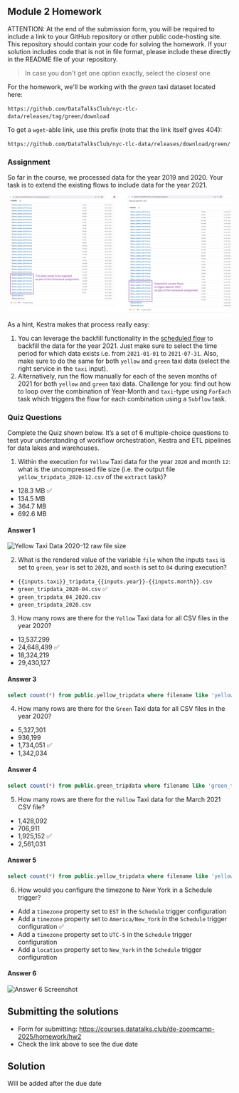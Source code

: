 ## Module 2 Homework

ATTENTION: At the end of the submission form, you will be required to include a link to your GitHub repository or other public code-hosting site. This repository should contain your code for solving the homework. If your solution includes code that is not in file format, please include these directly in the README file of your repository.

> In case you don't get one option exactly, select the closest one

For the homework, we'll be working with the _green_ taxi dataset located here:

`https://github.com/DataTalksClub/nyc-tlc-data/releases/tag/green/download`

To get a `wget`-able link, use this prefix (note that the link itself gives 404):

`https://github.com/DataTalksClub/nyc-tlc-data/releases/download/green/`

### Assignment

So far in the course, we processed data for the year 2019 and 2020. Your task is to extend the existing flows to include data for the year 2021.

![homework datasets](homework.png)

As a hint, Kestra makes that process really easy:

1. You can leverage the backfill functionality in the [scheduled flow](../../../02-workflow-orchestration/flows/07_gcp_taxi_scheduled.yaml) to backfill the data for the year 2021. Just make sure to select the time period for which data exists i.e. from `2021-01-01` to `2021-07-31`. Also, make sure to do the same for both `yellow` and `green` taxi data (select the right service in the `taxi` input).
2. Alternatively, run the flow manually for each of the seven months of 2021 for both `yellow` and `green` taxi data. Challenge for you: find out how to loop over the combination of Year-Month and `taxi`-type using `ForEach` task which triggers the flow for each combination using a `Subflow` task.

### Quiz Questions

Complete the Quiz shown below. It’s a set of 6 multiple-choice questions to test your understanding of workflow orchestration, Kestra and ETL pipelines for data lakes and warehouses.

1. Within the execution for `Yellow` Taxi data for the year `2020` and month `12`: what is the uncompressed file size (i.e. the output file `yellow_tripdata_2020-12.csv` of the `extract` task)?

-   128.3 MB ✅
-   134.5 MB
-   364.7 MB
-   692.6 MB

#### Answer 1

![Yellow Taxi Data 2020-12 raw file size](<Screenshot 2025-01-29 at 2.58.28 PM.png>)

2. What is the rendered value of the variable `file` when the inputs `taxi` is set to `green`, `year` is set to `2020`, and `month` is set to `04` during execution?

-   `{{inputs.taxi}}_tripdata_{{inputs.year}}-{{inputs.month}}.csv`
-   `green_tripdata_2020-04.csv` ✅
-   `green_tripdata_04_2020.csv`
-   `green_tripdata_2020.csv`

3. How many rows are there for the `Yellow` Taxi data for all CSV files in the year 2020?

-   13,537.299
-   24,648,499 ✅
-   18,324,219
-   29,430,127

#### Answer 3

```sql
select count(*) from public.yellow_tripdata where filename like 'yellow_tripdata_2020-%';
```

4. How many rows are there for the `Green` Taxi data for all CSV files in the year 2020?

-   5,327,301
-   936,199
-   1,734,051 ✅
-   1,342,034

#### Answer 4

```sql
select count(*) from public.green_tripdata where filename like 'green_tripdata_2020-%';
```

5. How many rows are there for the `Yellow` Taxi data for the March 2021 CSV file?

-   1,428,092
-   706,911
-   1,925,152 ✅
-   2,561,031

#### Answer 5

```sql
select count(*) from public.yellow_tripdata where filename like 'yellow_tripdata_2021-03%';
```

6. How would you configure the timezone to New York in a Schedule trigger?

-   Add a `timezone` property set to `EST` in the `Schedule` trigger configuration
-   Add a `timezone` property set to `America/New_York` in the `Schedule` trigger configuration ✅
-   Add a `timezone` property set to `UTC-5` in the `Schedule` trigger configuration
-   Add a `location` property set to `New_York` in the `Schedule` trigger configuration

#### Answer 6

![Answer 6 Screenshot](<Screenshot 2025-01-29 at 3.18.09 PM.png>)

## Submitting the solutions

-   Form for submitting: https://courses.datatalks.club/de-zoomcamp-2025/homework/hw2
-   Check the link above to see the due date

## Solution

Will be added after the due date
